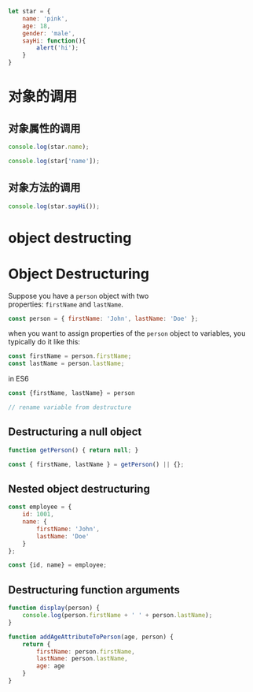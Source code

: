 ```js
let star = {
    name: 'pink',
    age: 18,
    gender: 'male',
    sayHi: function(){
        alert('hi');
    }
}
```

# 对象的调用
## 对象属性的调用 
```js
console.log(star.name);

console.log(star['name']);
```

## 对象方法的调用

```js
console.log(star.sayHi());
```


# object destructing
#  Object Destructuring
Suppose you have a `person` object with two properties: `firstName` and `lastName`.
```js
const person = { firstName: 'John', lastName: 'Doe' };
```
when you want to assign properties of the `person` object to variables, you typically do it like this:
```js
const firstName = person.firstName; 
const lastName = person.lastName;
```
in ES6
```js
const {firstName, lastName} = person

// rename variable from destructure
```
## Destructuring a null object
```js
function getPerson() { return null; }

const { firstName, lastName } = getPerson() || {};
```
## Nested object destructuring
```js
const employee = { 
	id: 1001, 
	name: { 
		firstName: 'John', 
		lastName: 'Doe' 
	} 
};

const {id, name} = employee;
```
## Destructuring function arguments
```js
function display(person) {
	console.log(person.firstName + ' ' + person.lastName);
}

function addAgeAttributeToPerson(age, person) {
	return {
		firstName: person.firstName,
		lastName: person.lastName,
		age: age
	}
}
```